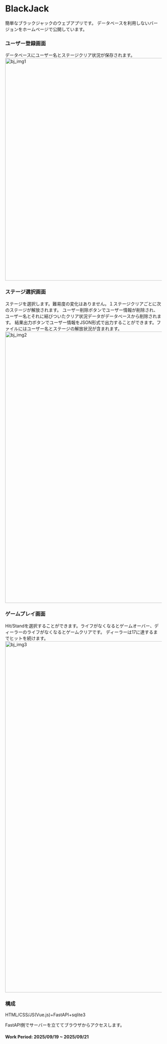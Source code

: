 # BlackJack
簡単なブラックジャックのウェブアプリです。
データベースを利用しないバージョンをホームページで公開しています。

### ユーザー登録画面
データベースにユーザー名とステージクリア状況が保存されます。
<img width="1139" height="716" alt="bj_img1" src="https://github.com/user-attachments/assets/ffe7b2cc-48fe-4f94-87fe-c3d78d0d2bd8" />

### ステージ選択画面
ステージを選択します。難易度の変化はありません。１ステージクリアごとに次のステージが解放されます。
ユーザー削除ボタンでユーザー情報が削除され、ユーザー名とそれに結びついたクリア状況データがデータベースから削除されます。
結果出力ボタンでユーザー情報をJSON形式で出力することができます。ファイルにはユーザー名とステージの解放状況が含まれます。
<img width="1107" height="873" alt="bj_img2" src="https://github.com/user-attachments/assets/247e9427-fb2a-4104-9139-746e6e279bde" />

### ゲームプレイ画面
Hit/Standを選択することができます。ライフがなくなるとゲームオーバー、ディーラーのライフがなくなるとゲームクリアです。
ディーラーは17に達するまでヒットを続けます。
<img width="1107" height="1130" alt="bj_img3" src="https://github.com/user-attachments/assets/c05c7cfc-c659-48a6-9a8d-d0747f551c97" />

### 構成
HTML/CSS/JS(Vue.js)+FastAPI+sqlite3

FastAPI側でサーバーを立ててブラウザからアクセスします。

#### Work Period: 2025/09/19 ~ 2025/09/21
